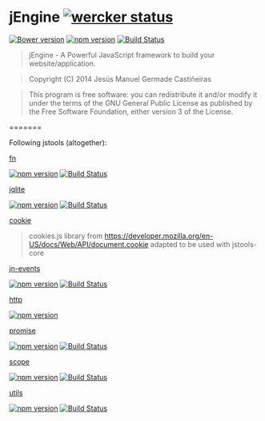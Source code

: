 jEngine [![wercker status](https://app.wercker.com/status/57b07bc9c517eb6e90931964845da012/s "wercker status")](https://app.wercker.com/project/bykey/57b07bc9c517eb6e90931964845da012)
==============
[![Bower version](https://badge.fury.io/bo/jengine.svg)](http://badge.fury.io/bo/jengine)
[![npm version](https://badge.fury.io/js/jengine.svg)](http://badge.fury.io/js/jengine)
[![Build Status](https://travis-ci.org/jstools/jEngine.svg?branch=master)](https://travis-ci.org/jstools/jEngine)

>	jEngine - A Powerful JavaScript framework to build your website/application.

>	Copyright (C) 2014  Jesús Manuel Germade Castiñeiras

>	This program is free software: you can redistribute it and/or modify
>	it under the terms of the GNU General Public License as published by
>	the Free Software Foundation, either version 3 of the License.

=======

Following jstools (altogether):

[fn](https://github.com/jstools/fn)

[![npm version](https://badge.fury.io/js/jstools-fn.svg)](http://badge.fury.io/js/jstools-fn)
[![Build Status](https://travis-ci.org/jstools/fn.svg?branch=master)](https://travis-ci.org/jstools/fn)

[jqlite](https://github.com/jstools/jqlite)

[![npm version](https://badge.fury.io/js/jqlite.svg)](http://badge.fury.io/js/jqlite)
[![Build Status](https://travis-ci.org/jstools/jqlite.svg?branch=master)](https://travis-ci.org/jstools/jqlite)

[cookie](https://github.com/jstools/jstools-cookie)
> cookies.js library from https://developer.mozilla.org/en-US/docs/Web/API/document.cookie
> adapted to be used with jstools-core

[jn-events](https://github.com/jstools/jstools-events)

[![npm version](https://badge.fury.io/js/jstools-events.svg)](http://badge.fury.io/js/jstools-events)
[![Build Status](https://travis-ci.org/jstools/events.svg?branch=master)](https://travis-ci.org/jstools/events)

[http](https://github.com/jstools/http)

[![npm version](https://badge.fury.io/js/jstools-http.svg)](http://badge.fury.io/js/jstools-http)

[promise](https://github.com/jstools/promise)

[![npm version](https://badge.fury.io/js/jstools-promise.svg)](http://badge.fury.io/js/jstools-promise)
[![Build Status](https://travis-ci.org/jstools/promise.svg?branch=master)](https://travis-ci.org/jstools/promise)

[scope](https://github.com/jstools/scope)

[![npm version](https://badge.fury.io/js/jstools-scope.svg)](http://badge.fury.io/js/jstools-scope)
[![Build Status](https://travis-ci.org/jstools/scope.svg?branch=master)](https://travis-ci.org/jstools/scope)

[utils](https://github.com/jstools/utils)

[![npm version](https://badge.fury.io/js/jstools-utils.svg)](http://badge.fury.io/js/jstools-utils)
[![Build Status](https://travis-ci.org/jstools/utils.svg?branch=master)](https://travis-ci.org/jstools/utils)
